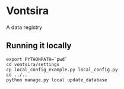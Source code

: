 # Vontsira
A data registry


## Running it locally

```shell
export PYTHONPATH=`pwd`
cd vontsira/settings
cp local_config_example.py local_config.py
cd ../..
python manage.py local update_database
```
